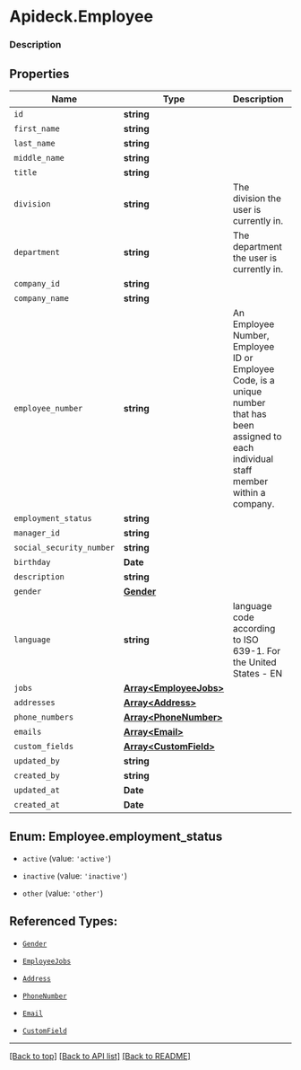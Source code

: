 # Apideck.Employee

### Description

## Properties
Name | Type | Description | Notes
------------ | ------------- | ------------- | -------------
`id` | **string** |  | [optional] 
`first_name` | **string** |  | [optional] 
`last_name` | **string** |  | [optional] 
`middle_name` | **string** |  | [optional] 
`title` | **string** |  | [optional] 
`division` | **string** | The division the user is currently in. | [optional] 
`department` | **string** | The department the user is currently in. | [optional] 
`company_id` | **string** |  | [optional] 
`company_name` | **string** |  | [optional] 
`employee_number` | **string** | An Employee Number, Employee ID or Employee Code, is a unique number that has been assigned to each individual staff member within a company. | [optional] 
`employment_status` | **string** |  | [optional] 
`manager_id` | **string** |  | [optional] 
`social_security_number` | **string** |  | [optional] 
`birthday` | **Date** |  | [optional] 
`description` | **string** |  | [optional] 
`gender` | [**Gender**](Gender.md) |  | [optional] 
`language` | **string** | language code according to ISO 639-1. For the United States - EN | [optional] 
`jobs` | [**Array&lt;EmployeeJobs&gt;**](EmployeeJobs.md) |  | [optional] 
`addresses` | [**Array&lt;Address&gt;**](Address.md) |  | [optional] 
`phone_numbers` | [**Array&lt;PhoneNumber&gt;**](PhoneNumber.md) |  | [optional] 
`emails` | [**Array&lt;Email&gt;**](Email.md) |  | [optional] 
`custom_fields` | [**Array&lt;CustomField&gt;**](CustomField.md) |  | [optional] 
`updated_by` | **string** |  | [optional] 
`created_by` | **string** |  | [optional] 
`updated_at` | **Date** |  | [optional] 
`created_at` | **Date** |  | [optional] 





<a name="EmployeeEmploymentStatus"></a>
## Enum: Employee.employment_status


* `active` (value: `'active'`)

* `inactive` (value: `'inactive'`)

* `other` (value: `'other'`)




## Referenced Types:















* [`Gender`](Gender.md)

* [`EmployeeJobs`](EmployeeJobs.md)
* [`Address`](Address.md)
* [`PhoneNumber`](PhoneNumber.md)
* [`Email`](Email.md)
* [`CustomField`](CustomField.md)





---

[[Back to top]](#) [[Back to API list]](../../../../README.md#documentation-for-api-endpoints) [[Back to README]](../../../../README.md)


